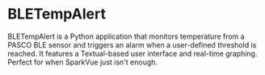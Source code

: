 # BLETempAlert
BLETempAlert is a Python application that monitors temperature from a PASCO BLE sensor and triggers an alarm when a user-defined threshold is reached. It features a Textual-based user interface and real-time graphing. Perfect for when SparkVue just isn't enough.
